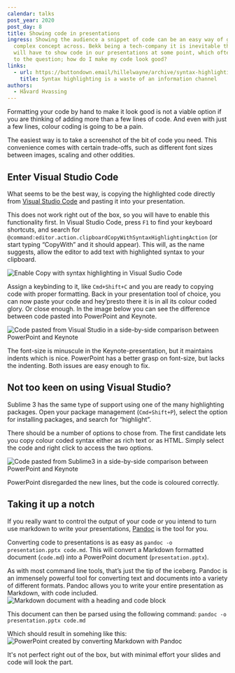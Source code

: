 ```yaml
---
calendar: talks
post_year: 2020
post_day: 8
title: Showing code in presentations
ingress: Showing the audience a snippet of code can be an easy way of getting a
  complex concept across. Bekk being a tech-company it is inevitable that we
  will have to show code in our presentations at some point, which often leads
  to the question; how do I make my code look good?
links:
  - url: https://buttondown.email/hillelwayne/archive/syntax-highlighting-is-a-waste-of-an-information/
    title: Syntax highlighting is a waste of an information channel
authors:
  - Håvard Hvassing
---
```

Formatting your code by hand to make it look good is not a viable option if you are thinking of adding more than a few lines of code. And even with just a few lines, colour coding is going to be a pain.

The easiest way is to take a screenshot of the bit of code you need. This convenience comes with certain trade-offs, such as different font sizes between images, scaling and other oddities. 

## Enter Visual Studio Code

What seems to be the best way, is copying the highlighted code directly from [Visual Studio Code](https://code.visualstudio.com) and pasting it into your presentation. 

This does not work right out of the box, so you will have to enable this functionality first. In Visual Studio Code, press `F1` to find your keyboard shortcuts, and search for `@command:editor.action.clipboardCopyWithSyntaxHighlightingAction` (or start typing “CopyWith” and it should appear). This will, as the name suggests, allow the editor to add text with highlighted syntax to your clipboard.

![Enable Copy with syntax highlighting in Visual Sudio Code](https://storage.googleapis.com/keen-electron-277310.appspot.com/public/talks-christmas-08/VisualStudioCopyWithFormatting.png)

Assign a keybinding to it, like `Cmd+Shift+C` and you are ready to copying code with proper formatting. Back in your presentation tool of choice, you can now paste your code and hey’presto there it is in all its colour coded glory. Or close enough. In the image below you can see the difference between code pasted into PowerPoint and Keynote. 

![Code pasted from Visual Studio in a side-by-side comparison between PowerPoint and Keynote ](https://storage.googleapis.com/keen-electron-277310.appspot.com/public/talks-christmas-08/Code%20in%20presentations%20-%20Visual%20Studio.png)

The font-size is minuscule in the Keynote-presentation, but it maintains indents which is nice. PowerPoint has a better grasp on font-size, but lacks the indenting. Both issues are easy enough to fix.

## Not too keen on using Visual Studio?

Sublime 3 has the same type of support using one of the many highlighting packages. Open your package management (`Cmd+Shift+P`), select the option for installing packages, and search for “highlight”. 

There should be a number of options to chose from. The first candidate lets you copy colour coded syntax either as rich text or as HTML. Simply select the code and right click to access the two options. 

![Code pasted from Sublime3 in a side-by-side comparison between PowerPoint and Keynote ](https://storage.googleapis.com/keen-electron-277310.appspot.com/public/talks-christmas-08/Code%20in%20presentations%20-%20Sublime.png)

PowerPoint disregarded the new lines, but the code is coloured correctly. 

## Taking it up a notch

If you really want to control the output of your code or you intend to turn use markdown to write your presentations, [Pandoc](https://pandoc.org) is the tool for you. 

Converting code to presentations is as easy as  `pandoc -o presentation.pptx code.md`. This will convert a Markdown formatted document (`code.md`) into a PowerPoint document (`presentation.pptx`). 

As with most command line tools, that’s just the tip of the iceberg. Pandoc is an immensely powerful tool for converting text and documents into a variety of different formats. Pandoc allows you to write your entire presentation as Markdown, with code included. 
![Markdown document with a heading and code block](https://storage.googleapis.com/keen-electron-277310.appspot.com/public/talks-christmas-08/VisualStudioCodeMarkdownDocument.png)

This document can then be parsed using the following command: `pandoc -o presentation.pptx code.md`

Which should result in somehing like this:
![PowerPoint created by converting Markdown with Pandoc](https://storage.googleapis.com/keen-electron-277310.appspot.com/public/talks-christmas-08/PandocConvertedMarkdown.png)

It's not perfect right out of the box, but with minimal effort your slides and code will look the part.